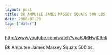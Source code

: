 ```yaml
---
layout: post
title: BK AMPUTEE JAMES MASSEY SQUATS 500 LBS
date: 2008-01-29
tag: ["Water"]
---
```


http://www.youtube.com/watch?v=a6JMHwj09nk  

Bk Amputee James Massey Squats 500lbs.